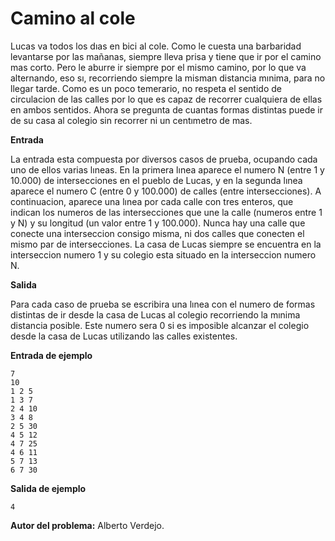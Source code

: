 # Camino al cole

Lucas va todos los dıas en bici al cole. Como le cuesta una barbaridad levantarse por las mañanas, siempre lleva prisa y tiene que ir por el camino mas corto. Pero le aburre ir siempre por el mismo camino, por lo que va alternando, eso sı, recorriendo siempre la misman distancia mınima, para no llegar tarde. Como es un poco temerario, no respeta el sentido de circulacion de las calles por lo que es capaz de recorrer cualquiera de ellas en ambos sentidos. Ahora se pregunta de cuantas formas distintas puede ir de su casa al colegio sin recorrer ni un centımetro de mas.

**Entrada**

La entrada esta compuesta por diversos casos de prueba, ocupando cada uno de ellos varias lıneas. En la primera lınea aparece el numero N (entre 1 y 10.000) de intersecciones en el pueblo de Lucas, y en la segunda lınea aparece el numero C (entre 0 y 100.000) de calles (entre intersecciones). A continuacion, aparece una lınea por cada calle con tres enteros, que indican los numeros de las intersecciones que une la calle (numeros entre 1 y N) y su longitud (un valor entre 1 y 100.000). Nunca hay una calle que conecte una interseccion consigo misma, ni dos calles que conecten el mismo par de intersecciones. La casa de Lucas siempre se encuentra en la interseccion numero 1 y su colegio esta situado en la interseccion numero N.

**Salida**

Para cada caso de prueba se escribira una lınea con el numero de formas distintas de ir desde la casa de Lucas al colegio recorriendo la mınima distancia posible. Este numero sera 0 si es imposible alcanzar el colegio desde la casa de Lucas utilizando las calles existentes.

**Entrada de ejemplo**

    7
    10
    1 2 5
    1 3 7
    2 4 10
    3 4 8
    2 5 30
    4 5 12
    4 7 25
    4 6 11
    5 7 13
    6 7 30

**Salida de ejemplo**

    4

**Autor del problema:** Alberto Verdejo.
